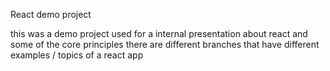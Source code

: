 React demo project

this was a demo project used for a internal presentation about react and some of the core principles 
there are different branches that have different examples / topics of a react app
